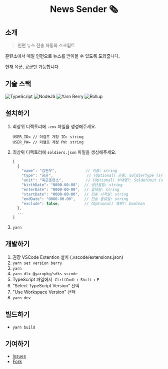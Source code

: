 <div align="center">

# News Sender 🗞️

</div>

## 소개

> 인편 뉴스 전송 자동화 스크립트

훈련소에서 매일 인편으로 뉴스를 받아볼 수 있도록 도와줍니다.

현재 육군, 공군만 가능합니다.

## 기술 스택

![TypeScript](https://img.shields.io/badge/TypeScript-282C34.svg?&style=for-the-badge&logo=typescript)
![NodeJS](https://img.shields.io/badge/Node.js-282C34?style=for-the-badge&logo=node.js)
![Yarn Berry](https://img.shields.io/badge/Yarn_Berry-282C34.svg?&style=for-the-badge&logo=yarn)
![Rollup](https://img.shields.io/badge/Rollup-282C34.svg?&style=for-the-badge)

## 설치하기

1. 최상위 디렉토리에 `.env` 파일을 생성해주세요.

   ```
   USER_ID= // 더캠프 계정 ID: string
   USER_PW= // 더캠프 계정 PW: string
   ```

2. 최상위 디렉토리에 `soldiers.json` 파일을 생성해주세요.

   ```js
   [
     {
       "name": "김현우",             // 이름: string
       "type": "공군",               // (Optional) 군종: SoldierType (src/types/enums.ts) - default: '육군'
       "unit": "육군훈련소",          // (Optional) 부대명?: SolderUnit (src/types/enums.ts) - default: '육군훈련소'
       "birthDate": "0000-00-00",  // 생년월일: string
       "enterDate": "0000-00-00",  // 입대일: string
       "startDate": "0000-00-00",  // 전송 시작일: string
       "endDate": "0000-00-00",    // 전송 종료일: string
       "exclude": false,           // (Optional) 제외?: boolean
     },
     ...
   ]
   ```

3. `yarn`

## 개발하기

1. 권장 VSCode Extention 설치 (.vscode/extensions.json)
2. `yarn set version berry`
3. `yarn`
4. `yarn dlx @yarnpkg/sdks vscode`
5. TypeScript 파일에서  `Ctrl(Cmd)` + `Shift` + `P`
6. "Select TypeScript Version" 선택
7. "Use Workspace Version" 선택
8. `yarn dev`

## 빌드하기

- `yarn build`

## 기여하기

- [Issues](https://github.com/heptacode/news-sender/issues)
- [Fork](https://github.com/heptacode/news-sender/fork)
